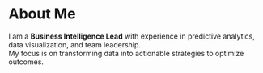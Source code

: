 # About Me  

I am a **Business Intelligence Lead** with experience in predictive analytics, data visualization, and team leadership.  
My focus is on transforming data into actionable strategies to optimize outcomes.  
